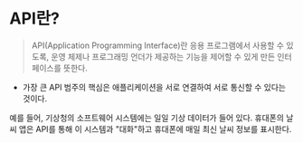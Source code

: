 # API란?
> API(Application Programming Interface)란 응용 프로그램에서 사용할 수 있도록, 운영 체제나 프로그래밍 언더가 제공하는 기능을 제어할 수 있게 만든 인터페이스를 뜻한다.

- 가장 큰 API 범주의 핵심은 애플리케이션을 서로 연결하여 서로 통신할 수 있다는 것이다.

예를 들어, 기상청의 소프트웨어 시스템에는 일일 기상 데이터가 들어 있다. 휴대폰의 날씨 앱은 API를 통해 이 시스템과 "대화"하고 휴대폰에 매일 최신 날씨 정보를 표시한다.